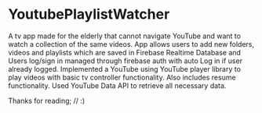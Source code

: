 # YoutubePlaylistWatcher

A tv app made for the elderly that cannot navigate YouTube and want to watch a collection of the same videos. App allows users to add new folders, videos and playlists which are saved in Firebase Realtime Database and Users log/sign in managed through firebase auth with auto Log in if user already logged. Implemented a YouTube using YouTube player library to play videos with basic tv controller functionality. Also includes resume functionality. Used YouTube Data API to retrieve all necessary data.

Thanks for reading; // :)
